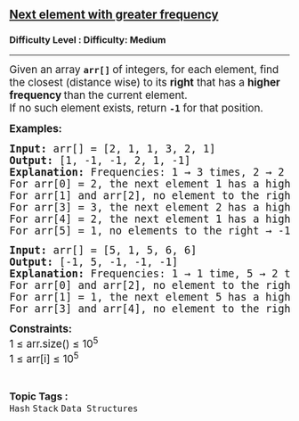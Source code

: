 <h2><a href="https://www.geeksforgeeks.org/problems/next-element-with-greater-frequency--170637/1?_gl=1*1pfssw7*_up*MQ..*_gs*MQ..&gclid=CjwKCAjwg7PDBhBxEiwAf1CVu9b0nGkabxTdwqqvCkJEf1gHDyC2j70ggzCfhnBISJM2xdh_CxFTURoCF0gQAvD_BwE&gbraid=0AAAAAC9yBkB-Kh0e8TRU9E8uvAi0vT1jp">Next element with greater frequency</a></h2><h3>Difficulty Level : Difficulty: Medium</h3><hr><div class="problems_problem_content__Xm_eO"><p><span style="font-size: 14pt;"><span style="font-size: 14pt;">Given an array </span><strong style="font-size: 14pt;"><code data-start="183" data-end="190">arr[]</code> </strong><span style="font-size: 14pt;">of integers, for each element, find the closest (distance wise) to its </span><strong style="font-size: 14pt;" data-start="254" data-end="263">right</strong><span style="font-size: 14pt;"> that has a </span><span style="font-size: 18.6667px;"><strong>higher frequency </strong></span><span style="font-size: 14pt;">than the current element.</span></span><br data-start="321" data-end="324"><span style="font-size: 14pt;"> If no such element exists, return <strong><code data-start="358" data-end="362">-1</code></strong> for that position.</span></p>
<p><span style="font-size: 14pt;"><strong>Examples:</strong></span></p>
<pre><span style="font-size: 14pt;"><strong style="font-size: 14pt;">Input: </strong><span style="font-size: 14pt;">arr[] = [2, 1, 1, 3, 2, 1]</span><strong style="font-size: 14pt;"><br>Output: </strong><span style="font-size: 14pt;">[1, -1, -1, 2, 1, -1]</span><strong style="font-size: 14pt;"><br>Explanation:&nbsp;</strong><span style="font-size: 14pt;">Frequencies: 1 → 3 times, 2 → 2 times, 3 → 1 time.<br></span><span style="font-size: 18.6667px;">For arr[0] = 2, the next element 1 has a higher frequency → 1.
For arr[1] and arr[2], no element to the right has a higher frequency → -1.
For arr[3] = 3, the next element 2 has a higher frequency → 2.
For arr[4] = 2, the next element 1 has a higher frequency → 1.
For arr[5] = 1, no elements to the right → -1.</span></span></pre>
<pre><span style="font-size: 14pt;"><strong>Input:</strong> arr[] = [5, 1, 5, 6, 6]<br><strong>Output:</strong> [-1, 5, -1, -1, -1]<br><strong>Explanation:&nbsp;</strong>Frequencies: 1 → 1 time, 5 → 2 times, 6 → 2 times.<br>For arr[0] and arr[2], no element to the right has a higher frequency → -1.<br>For arr[1] = 1, the next element 5 has a higher frequency → 5.<br>For arr[3] and arr[4], no element to the right has a higher frequency → -1.</span></pre>
<p><strong><span style="font-size: 14pt;">Constraints:<br></span></strong><span style="font-size: 14pt;">1 ≤ arr.size() ≤ 10<sup>5<sub><br></sub></sup>1 ≤ arr[i] ≤ 10<sup>5</sup></span></p></div><br><p><span style=font-size:18px><strong>Topic Tags : </strong><br><code>Hash</code>&nbsp;<code>Stack</code>&nbsp;<code>Data Structures</code>&nbsp;